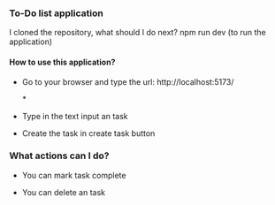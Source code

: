 ### To-Do list application

I cloned the repository, what should I do next?
npm run dev (to run the application)

#### How to use this application?

* <p>Go to your browser and type the url: http://localhost:5173/</p> *  

* <p>Type in the text input an task</p>

* <p>Create the task in create task button</p>

### What actions can I do?

* <p> You can mark task complete </p>

* <p>You can delete an task</p>
